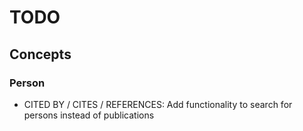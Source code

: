 # TODO

## Concepts

### Person

- CITED BY / CITES / REFERENCES: Add functionality to search for persons instead of publications 
